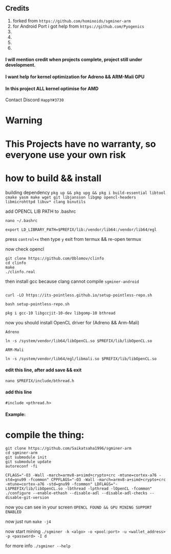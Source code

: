 ## Credits 
1) forked from `https://github.com/hominoids/sgminer-arm` 
2) for Android Port i got help from `https://github.com/Pyogenics` 
3) 
4)
5)
6)
#### I will mention credit when projects complete, project still under development.
#### I want help for kernel optimization for Adreno && ARM-Mali GPU 
#### In this project ALL kernel optimise for AMD 
 Contact Discord `HappY#3730`
# 
# Warning
# This Projects have no warranty, so everyone use your own risk

# how to build && install

building dependency ```pkg up && pkg upg && pkg i build-essential libtool cmake yasm make wget git libjansson libgmp opencl-headers libmicrohttpd libuv* clang binutils```

add OPENCL LIB PATH to .bashrc

```
nano ~/.bashrc

export LD_LIBRARY_PATH=$PREFIX/lib:/vendor/lib64:/vendor/lib64/egl
```

press `control+x` then type `y` exit from termux && re-open termux

now check opencl

```
git clone https://github.com/Oblomov/clinfo
cd clinfo
make
./clinfo.real

```


then install gcc because clang cannot compile `sgminer-android`

```

curl -LO https://its-pointless.github.io/setup-pointless-repo.sh

bash setup-pointless-repo.sh

pkg i gcc-10 libgccjit-10-dev libgomp-10 bthread

```

now you should install OpenCL driver for (Adreno && Arm-Mali)

```
Adreno

ln -s /system/vendor/lib64/libOpenCL.so $PREFIX/lib/libOpenCL.so

ARM-Mali

ln -s /system/vendor/lib64/egl/libmali.so $PREFIX/lib/libOpenCL.so
```
#### edit this line, after add save && exit
```
nano $PREFIX/include/bthread.h
```
#### add this line 
```
#include <pthread.h>
```

#### Example:

# compile the thing:

```
git clone https://github.com/Saikatsaha1996/sgminer-arm
cd sgminer-arm 
git submodule init 
git submodule update 
autoreconf -fi

CFLAGS="-O3 -Wall -march=armv8-a+simd+crypto+crc -mtune=cortex-a76 -std=gnu99 -fcommon" CPPFLAGS="-O3 -Wall -march=armv8-a+simd+crypto+crc -mtune=cortex-a76 -std=gnu99 -fcommon" LDFLAGS="-L$PREFIX/lib/libOpenCL.so -lbthread -lpthread -lOpenCL -fcommon" ./configure --enable-ethash --disable-adl --disable-adl-checks --disable-git-version 
```

now you can see in your screen `OPENCL FOUND && GPU MINING SUPPORT ENABLED`

now just run `make -j4`

now start mining `./sgminer -k <algo> -o <pool:port> -u <wallet_address> -p <password> -I d`

for more info `./sgminer --help`
